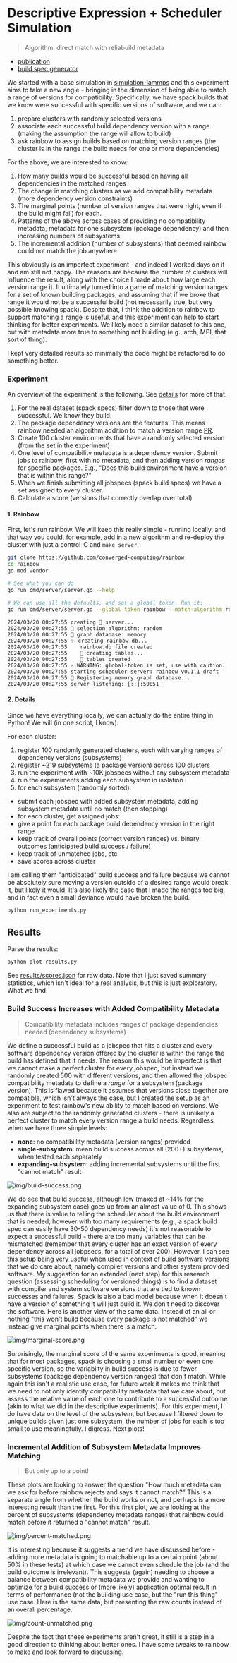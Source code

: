 # Descriptive Expression + Scheduler Simulation

> Algorithm: direct match with reliabuild metadata

- [publication](https://www.osti.gov/biblio/2223030)
- [build spec generator](https://github.com/buildsi/spack-buildspace-exploration)

We started with a base simulation in [simulation-lammps](../simulation-lammps) and this experiment aims to take a new angle - bringing in the dimension of being able to match a range of versions for compatibility. Specifically, we have spack builds that we know were successful with specific versions of software, and we can:

1. prepare clusters with randomly selected versions
1. associate each successful build dependency version with a range (making the assumption the range will allow to build)
1. ask rainbow to assign builds based on matching version ranges (the cluster is in the range the build needs for one or more dependencies)

For the above, we are interested to know:

1. How many builds would be successful based on having all dependencies in the matched ranges
1. The change in matching clusters as we add compatibility metadata (more dependency version constraints)
1. The marginal points (number of version ranges that were right, even if the build might fail) for each.
1. Patterns of the above across cases of providing no compatibility metadata, metadata for one subsystem (package dependency) and then increasing numbers of subsystems
1. The incremental addition (number of subsystems) that deemed rainbow could not match the job anywhere.

This obviously is an imperfect experiment - and indeed I worked days on it and am still not happy. The reasons are because the number of clusters will influence the result, along with the choice I made about how large each version range it. It ultimately turned into a game of matching version ranges for a set of known building packages, and assuming that if we broke that range it would not be a successful build (not necessarily true, but very possible knowing spack). Despite that, I think the addition to rainbow to support matching a range is useful, and this experiment can help to start thinking for better experiments. We likely need a similar dataset to this one, but with metadata more true to something not building (e.g., arch, MPI, that sort of thing).

I kept very detailed results so minimally the code might be refactored to do something better.

### Experiment

An overview of the experiment is the following. See [details](#details) for more of that.

1. For the real dataset (spack specs) filter down to those that were successful. We know they build.
1. The package dependency versions are the features. This means rainbow needed an algorithm addition to match a version range [PR](https://github.com/converged-computing/rainbow/pull/21).
1. Create 100 cluster environments that have a randomly selected version (from the set in the experiment)
1. One level of compatibility metadata is a dependency version. Submit jobs to rainbow, first with no metadata, and then adding version *ranges* for specific packages. E.g., "Does this build environment have a version that is within this range?" 
1. When we finish submitting all jobspecs (spack build specs) we have a set assigned to every cluster.
1. Calculate a score (versions that correctly overlap over total)

#### 1. Rainbow

First, let's run rainbow. We will keep this really simple - running locally, and that way you could, for example, add in a new algorithm and re-deploy the cluster with just a control-C and `make server`. 

```bash
git clone https://github.com/converged-computing/rainbow
cd rainbow
go mod vendor

# See what you can do
go run cmd/server/server.go --help

# We can use all the defaults, and set a global token. Run it:
go run cmd/server/server.go --global-token rainbow --match-algorithm range
```
```console
2024/03/20 00:27:55 creating 🌈️ server...
2024/03/20 00:27:55 🧩️ selection algorithm: random
2024/03/20 00:27:55 🧩️ graph database: memory
2024/03/20 00:27:55 ✨️ creating rainbow.db...
2024/03/20 00:27:55    rainbow.db file created
2024/03/20 00:27:55    🏓️ creating tables...
2024/03/20 00:27:55    🏓️ tables created
2024/03/20 00:27:55 ⚠️ WARNING: global-token is set, use with caution.
2024/03/20 00:27:55 starting scheduler server: rainbow v0.1.1-draft
2024/03/20 00:27:55 🧠️ Registering memory graph database...
2024/03/20 00:27:55 server listening: [::]:50051
```

#### 2. Details

Since we have everything locally, we can actually do the entire thing in Python! We will (in one script, I know):

For each cluster:

1. register 100 randomly generated clusters, each with varying ranges of dependency versions (subsystems)
1. register ~219 subsystems (a package version) across 100 clusters
1. run the experiment with ~10K jobspecs without any subsystem metadata
1. run the expemiments adding each subsystem in isolation
1. for each subsystem (randomly sorted):
 - submit each jobspec with added subsystem metadata, adding subsystem metadata until no match (then stopping)
 - for each cluster, get assigned jobs:
  - give a point for each package build dependency version in the right range
  - keep track of overall points (correct version ranges) vs. binary outcomes (anticipated build success / failure)
  - keep track of unmatched jobs, etc.
  - save scores across cluster

I am calling them "anticipated" build success and failure because we cannot be absolutely sure moving a version outside of a desired range would break it, but likely it would. It's also likely the case that I made the ranges too big, and in fact even a small deviance would have broken the build. 

```bash
python run_experiments.py
```

## Results

Parse the results:

```bash
python plot-results.py
```

See [results/scores.json](results/scores.json) for raw data. Note that I just saved summary statistics, which isn't ideal for a real analysis, but this is just exploratory. What we find:

### Build Success Increases with Added Compatibility Metadata

> Compatibility metadata includes ranges of package dependencies needed (dependency subsystems)

We define a successful build as a jobspec that hits a cluster and every software dependency version offered by the cluster is within the range the build has defined that it needs. The reason this would be imperfect is that we cannot make a perfect cluster for every jobspec, but instead we randomly created 500 with different versions, and then allowed the jobspec compatibility metadata to define a _range_ for a subsystem (package version). This is flawed because it assumes that versions close together are compatible, which isn't always the case, but I created the setup as an experiment to test rainbow's new ability to match based on versions. We also are subject to the randomly generated clusters - there is unlikely a perfect cluster to match every version range a build needs.  Regardless, when we have three simple levels:

- **none**: no compatibiility metadata (version ranges) provided
- **single-subsystem**: mean build success across all (200+) subsystems, when tested each separately
- **expanding-subsystem**: adding incremental subsystems until the first "cannot match" result

![img/build-success.png](img/build-success.png)

We do see that build success, although low (maxed at ~14% for the expanding subsystem case) goes up from an almost value of 0. This shows us that there is value to telling the scheduler about the build environment that is needed, however with too many requirements (e.g., a spack build spec can easily have 30-50 dependency needs) it's not reasonable to expect a successful build - there are too many variables that can be mismatched (remember that every cluster has an exact version of every dependency across all jobpsecs, for a total of over 200). However, I can see this setup being very useful when used in context of build software versions that we do care about, namely compiler versions and other system provided software. My suggestion for an extended (next step) for this research question (assessing scheduling for versioned things) is to find a dataset with compiler and system software versions that are tied to known successes and failures. Spack is also a bad model because when it doesn't have a version of something it will just build it. We don't need to discover the software. Here is another view of the same data. Instead of an all or nothing "this won't build because every package is not matched" we instead give marginal points when there is a match. 

![img/marginal-score.png](img/marginal-score.png)

Surprisingly, the marginal score of the same experiments is good, meaning that for most packages, spack is choosing a small number or even one specific version, so the variabiity in build success is due to fewer subsystems (package dependency version ranges) that don't match. While again this isn't a realistic use case, for future work it makes me think that we need to not only identify compatibility metadata that we care about, but assess the relative value of each one to contribute to a successful outcome (akin to what we did in the descriptive experiments). For this experiment, I do have data on the level of the subsystem, but because I filtered down to unique builds given just one subsystem, the number of jobs for each is too small to use meaningfully. I digress. Next plots! 

### Incremental Addition of Subsystem Metadata Improves Matching

> But only up to a point!

These plots are looking to answer the question "How much metadata can we ask for before rainbow rejects and says it cannot match?" This is a separate angle from whether the build works or not, and perhaps is a more interesting result than the first. For this first plot, we are looking at the percent of subsystems (dependency metadata ranges) that rainbow could match before it returned a "cannot match" result.

![img/percent-matched.png](img/percent-matched.png)

It is interesting because it suggests a trend we have discussed before - adding more metadata is going to matchable up to a certain point (about 50% in these tests) at which case we cannot even schedule the job (and the build outcome is irrelevant). This suggests (again) needing to choose a balance between compatibility metadata we provide and wanting to optimize for a build success or (more likely) application optimal result in terms of performance (not the building use case, but the "run this thing" use case. Here is the same data, but presenting the raw counts instead of an overall percentage.

![img/count-unmatched.png](img/count-unmatched.png)

Despite the fact that these experiments aren't great, it still is a step in a good direction to thinking about better ones. I have some tweaks to rainbow to make and look forward to discussing.
